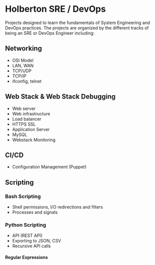 # Holberton SRE / DevOps
Projects designed to learn the fundamentals of System Engineering and DevOps practices.
The projects are organized by the different tracks of being an SRE or DevOps Engineer including:
## Networking
* OSI Model
* LAN, WAN
* TCP/UDP
* TCP/IP
* ifconfig, telnet
## Web Stack & Web Stack Debugging
* Web server
* Web infrastructure
* Load balancer
* HTTPS SSL
* Application Server
* MySQL
* Webstack Monitoring
## CI/CD
* Configuration Management (Puppet)
## Scripting
### Bash Scripting
* Shell permissions, I/O redirections and filters
* Processes and signals
### Python Scripting
* API (REST API)
* Exporting to JSON, CSV
* Recursive API calls
#### Regular Expressions
